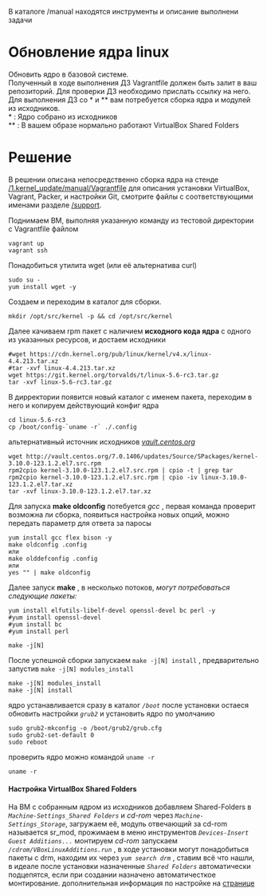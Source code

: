 В каталоге /manual находятся инструменты и описание выполнени задачи

# Обновление ядра linux  

Обновить ядро в базовой системе.  
Полученный в ходе выполнения ДЗ Vagrantfile должен быть залит в ваш репозиторий. Для проверки ДЗ необходимо прислать ссылку на него.  
Для выполнения ДЗ со * и ** вам потребуется сборка ядра и модулей из исходников.  
\* : Ядро собрано из исходников  
** : В вашем образе нормально работают VirtualBox Shared Folders  

# Решение  
В решении описанa непосредственно сборка ядра на стенде [/1.kernel_update/manual/Vagrantfile](https://github.com/dbudakov/1.kernel_update/manual.git) для описания установки VirtualBox, Vagrant, Packer, и настройки Git, смотрите файлы с соответствующими именами разделе [/support](https://github.com/dbudakov/support.git).   
  
Поднимаем ВМ, выполняя указанную команду из тестовой директории с Vagrantfile файлом  
```
vagrant up 
vagrant ssh  
```
Понадобиться утилита wget (или её альтернатива сurl)  
```
sudo su -
yum install wget -y
```
Создаем и переходим в каталог для сборки.  
``` 
mkdir /opt/src/kernel -p && cd /opt/src/kernel
```  



Далее качиваем rpm пакет с наличием **__исходного кода ядра__** с одного из указанных ресурсов, и достаем исходники   
```
#wget https://cdn.kernel.org/pub/linux/kernel/v4.x/linux-4.4.213.tar.xz  
#tar -xvf linux-4.4.213.tar.xz  
wget https://git.kernel.org/torvalds/t/linux-5.6-rc3.tar.gz
tar -xvf linux-5.6-rc3.tar.gz

```
В дирректории появится новый каталог с именем пакета, переходим в него и копируем действующий конфиг ядра  
```
cd linux-5.6-rc3  
cp /boot/config-`uname -r` ./.config  
```
альтернативный источник исходников [_vault.centos.org_](http://vault.centos.org/)  
```
wget http://vault.centos.org/7.0.1406/updates/Source/SPackages/kernel-3.10.0-123.1.2.el7.src.rpm
rpm2cpio kernel-3.10.0-123.1.2.el7.src.rpm | cpio -t | grep tar
rpm2cpio kernel-3.10.0-123.1.2.el7.src.rpm | cpio -iv linux-3.10.0-123.1.2.el7.tar.xz  
tar -xvf linux-3.10.0-123.1.2.el7.tar.xz  
```

Для запуска **__make oldconfig__** потебуется _gcc_ , первая команда проверит возможна ли сборка, появиться настройка новых опций, можно передать параметр для ответа за паросы  
```
yum install gcc flex bison -y 
make oldconfig .config 
или
make olddefconfig .config
или
yes "" | make oldconfig
```
Далее запуск **__make__** , в несколько потоков, _могут потребоваться следующие пакеты:_  
```  
yum install elfutils-libelf-devel openssl-devel bc perl -y
#yum install openssl-devel  
#yum install bc  
#yum install perl  

make -j[N]
```
После успешной сборки запускаем `make -j[N] install`  , предварительно запустив `make -j[N] modules_install`
```
make -j[N] modules_install  
make -j[N] install  
```
ядро устанавливается сразу в каталог _`/boot`_ после установки остаеся обновить настройки _`grub2`_ и установить ядро по умолчанию  
```
sudo grub2-mkconfig -o /boot/grub2/grub.cfg  
sudo grub2-set-default 0  
sudo reboot  
```
проверить ядро можно командой `uname -r`  
```
uname -r  
```
#### Настройка VirtualBox Shared Folders  
На ВМ с собранным ядром из исходников добавляем Shared-Folders в _`Machine-Settings_Shared Folders`_ и _cd-rom_ через _`Machine-Settings_Storage`_, загружаем её, модуль отвечающий за cd-rom называется sr_mod, прожимаем в меню инструментов _`Devices-Insert Guest Additions...`_ монтируем _cd-rom_ запускаем _`/cdrom/VBoxLinuxAdditions.run`_ , в ходе установки могут понадобиться пакеты с drm, находим их через _`yum search drm`_ , ставим всё что нашли, в идеале после установки назначенные _`Shared Folders`_ автоматически подцепятся, если при создании назначено автоматичесткое монтирование.
дополнительная информация по настройке на [странице](https://github.com/dbudakov/support/blob/master/virtualbox_shared_folder_centos.txt)
